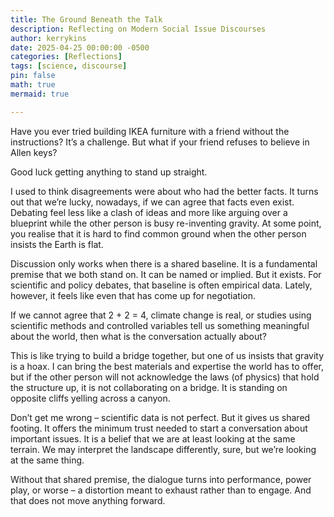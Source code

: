```yaml
---
title: The Ground Beneath the Talk
description: Reflecting on Modern Social Issue Discourses
author: kerrykins
date: 2025-04-25 00:00:00 -0500
categories: [Reflections]
tags: [science, discourse]
pin: false
math: true
mermaid: true

---
```


Have you ever tried building IKEA furniture with a friend without the instructions? It’s a challenge. But what if your friend refuses to believe in Allen keys?

Good luck getting anything to stand up straight.

I used to think disagreements were about who had the better facts. It turns out that we’re lucky, nowadays, if we can agree that facts even exist. Debating feel less like a clash of ideas and more like arguing over a blueprint while the other person is busy re-inventing gravity. At some point, you realise that it is hard to find common ground when the other person insists the Earth is flat.

Discussion only works when there is a shared baseline. It is a fundamental premise that we both stand on. It can be named or implied. But it exists. For scientific and policy debates, that baseline is often empirical data. Lately, however, it feels like even that has come up for negotiation.

If we cannot agree that 2 + 2 = 4, climate change is real, or studies using scientific methods and controlled variables tell us something meaningful about the world, then what is the conversation actually about?

This is like trying to build a bridge together, but one of us insists that gravity is a hoax. I can bring the best materials and expertise the world has to offer, but if the other person will not acknowledge the laws (of physics) that hold the structure up, it is not collaborating on a bridge. It is standing on opposite cliffs yelling across a canyon.

Don’t get me wrong – scientific data is not perfect. But it gives us shared footing. It offers the minimum trust needed to start a conversation about important issues. It is a belief that we are at least looking at the same terrain. We may interpret the landscape differently, sure, but we’re looking at the same thing.

Without that shared premise, the dialogue turns into performance, power play, or worse – a distortion meant to exhaust rather than to engage. And that does not move anything forward.